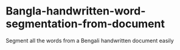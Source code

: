 # Bangla-handwritten-word-segmentation-from-document
Segment all the words from a Bengali handwritten document easily
